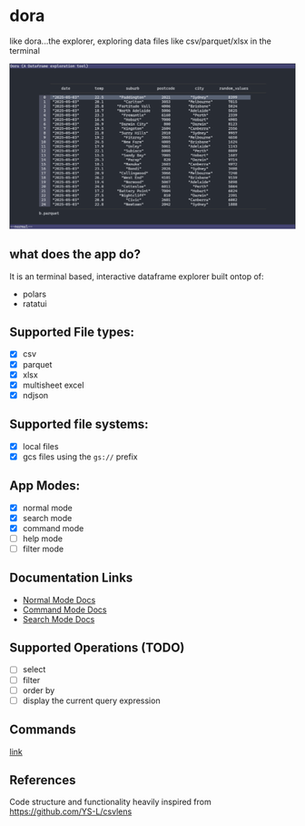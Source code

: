 # dora
like dora...the explorer, exploring data files like csv/parquet/xlsx in the terminal

![](./assets/screenshot.png)

## what does the app do?
It is an terminal based, interactive dataframe explorer built ontop of:
- polars
- ratatui

## Supported File types: 
- [x] csv 
- [x] parquet 
- [x] xlsx
- [x] multisheet excel
- [x] ndjson

## Supported file systems:
- [x] local files
- [x] gcs files using the `gs://` prefix

## App Modes:
- [x] normal mode
- [x] search mode
- [x] command mode
- [ ] help mode
- [ ] filter mode

## Documentation Links
- [Normal Mode Docs](./docs/normal.md)
- [Command Mode Docs](./docs/commands.md)
- [Search Mode Docs](./docs/search.md)


## Supported Operations (TODO)
- [ ] select
- [ ] filter
- [ ] order by
- [ ] display the current query expression

## Commands
[link](./docs/commands.md)

## References
Code structure and functionality heavily inspired from https://github.com/YS-L/csvlens